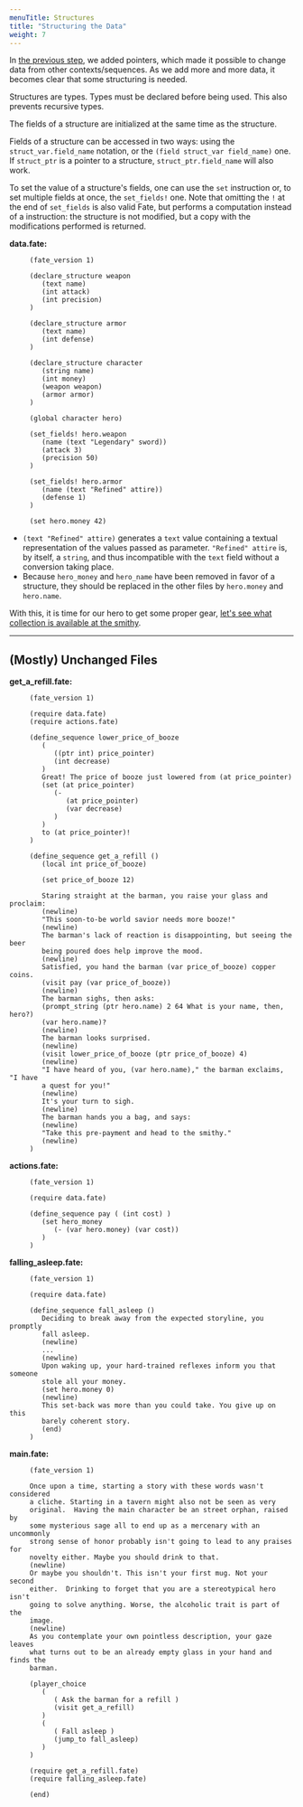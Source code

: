 ```yaml
---
menuTitle: Structures
title: "Structuring the Data"
weight: 7
---
```

In [the previous step](/learn/pointers), we added pointers, which made it
possible to change data from other contexts/sequences. As we add more and more
data, it becomes clear that some structuring is needed.

Structures are types. Types must be declared before being used. This also
prevents recursive types.

The fields of a structure are initialized at the same time as the structure.

Fields of a structure can be accessed in two ways: using the
`struct_var.field_name` notation, or the `(field struct_var field_name)` one.
If `struct_ptr` is a pointer to a structure, `struct_ptr.field_name` will also
work.

To set the value of a structure's fields, one can use the `set` instruction or,
to set multiple fields at once, the `set_fields!` one. Note that omitting the
`!` at the end of `set_fields` is also valid Fate, but performs a computation
instead of a instruction: the structure is not modified, but a copy with the
modifications performed is returned.

**data.fate:**

         (fate_version 1)

         (declare_structure weapon
            (text name)
            (int attack)
            (int precision)
         )

         (declare_structure armor
            (text name)
            (int defense)
         )

         (declare_structure character
            (string name)
            (int money)
            (weapon weapon)
            (armor armor)
         )

         (global character hero)

         (set_fields! hero.weapon
            (name (text "Legendary" sword))
            (attack 3)
            (precision 50)
         )

         (set_fields! hero.armor
            (name (text "Refined" attire))
            (defense 1)
         )

         (set hero.money 42)

* `(text "Refined" attire)` generates a `text` value containing a textual
  representation of the values passed as parameter. `"Refined" attire` is, by
  itself, a `string`, and thus incompatible with the `text` field without a
  conversion taking place.
* Because `hero_money` and `hero_name` have been removed in favor of a
  structure, they should be replaced in the other files by `hero.money` and
  `hero.name`.

With this, it is time for our hero to get some proper gear, [let's see what
collection is available at the smithy](/learn/collections).

----

## (Mostly) Unchanged Files

**get_a_refill.fate:**

         (fate_version 1)

         (require data.fate)
         (require actions.fate)

         (define_sequence lower_price_of_booze
            (
               ((ptr int) price_pointer)
               (int decrease)
            )
            Great! The price of booze just lowered from (at price_pointer)
            (set (at price_pointer)
               (-
                  (at price_pointer)
                  (var decrease)
               )
            )
            to (at price_pointer)!
         )

         (define_sequence get_a_refill ()
            (local int price_of_booze)

            (set price_of_booze 12)

            Staring straight at the barman, you raise your glass and proclaim:
            (newline)
            "This soon-to-be world savior needs more booze!"
            (newline)
            The barman's lack of reaction is disappointing, but seeing the beer
            being poured does help improve the mood.
            (newline)
            Satisfied, you hand the barman (var price_of_booze) copper coins.
            (visit pay (var price_of_booze))
            (newline)
            The barman sighs, then asks:
            (prompt_string (ptr hero.name) 2 64 What is your name, then, hero?)
            (var hero.name)?
            (newline)
            The barman looks surprised.
            (newline)
            (visit lower_price_of_booze (ptr price_of_booze) 4)
            (newline)
            "I have heard of you, (var hero.name)," the barman exclaims, "I have
            a quest for you!"
            (newline)
            It's your turn to sigh.
            (newline)
            The barman hands you a bag, and says:
            (newline)
            "Take this pre-payment and head to the smithy."
            (newline)
         )

**actions.fate:**

         (fate_version 1)

         (require data.fate)

         (define_sequence pay ( (int cost) )
            (set hero_money
               (- (var hero.money) (var cost))
            )
         )

**falling_asleep.fate:**

         (fate_version 1)

         (require data.fate)

         (define_sequence fall_asleep ()
            Deciding to break away from the expected storyline, you promptly
            fall asleep.
            (newline)
            ...
            (newline)
            Upon waking up, your hard-trained reflexes inform you that someone
            stole all your money.
            (set hero.money 0)
            (newline)
            This set-back was more than you could take. You give up on this
            barely coherent story.
            (end)
         )

**main.fate:**

         (fate_version 1)

         Once upon a time, starting a story with these words wasn't considered
         a cliche. Starting in a tavern might also not be seen as very
         original.  Having the main character be an street orphan, raised by
         some mysterious sage all to end up as a mercenary with an uncommonly
         strong sense of honor probably isn't going to lead to any praises for
         novelty either. Maybe you should drink to that.
         (newline)
         Or maybe you shouldn't. This isn't your first mug. Not your second
         either.  Drinking to forget that you are a stereotypical hero isn't
         going to solve anything. Worse, the alcoholic trait is part of the
         image.
         (newline)
         As you contemplate your own pointless description, your gaze leaves
         what turns out to be an already empty glass in your hand and finds the
         barman.

         (player_choice
            (
               ( Ask the barman for a refill )
               (visit get_a_refill)
            )
            (
               ( Fall asleep )
               (jump_to fall_asleep)
            )
         )

         (require get_a_refill.fate)
         (require falling_asleep.fate)

         (end)
